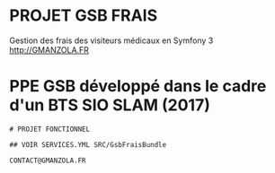# PROJET GSB FRAIS

Gestion des frais des visiteurs médicaux en Symfony 3 http://GMANZOLA.FR

# PPE GSB développé dans le cadre d'un BTS SIO SLAM (2017) 
```
# PROJET FONCTIONNEL

## VOIR SERVICES.YML SRC/GsbFraisBundle

CONTACT@GMANZOLA.FR